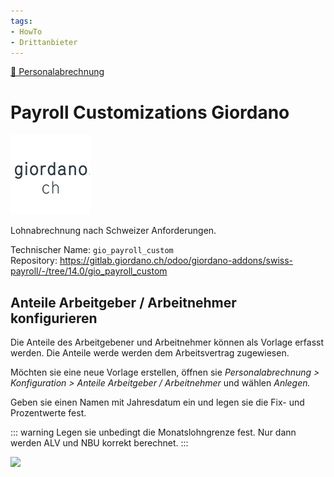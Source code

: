 ```yaml
---
tags:
- HowTo
- Drittanbieter
---
```

[🔗 Personalabrechnung](Personalabrechnung.md)
# Payroll Customizations Giordano
![](assets/odoo_icon_gioardano.png)

Lohnabrechnung nach Schweizer Anforderungen.

Technischer Name: `gio_payroll_custom`\
Repository: <https://gitlab.giordano.ch/odoo/giordano-addons/swiss-payroll/-/tree/14.0/gio_payroll_custom>

## Anteile Arbeitgeber / Arbeitnehmer konfigurieren

Die Anteile des Arbeitgebener und Arbeitnehmer können als Vorlage erfasst werden. Die Anteile werde werden dem Arbeitsvertrag zugewiesen.

Möchten sie eine neue Vorlage erstellen, öffnen sie *Personalabrechnung > Konfiguration > Anteile Arbeitgeber / Arbeitnehmer* und wählen *Anlegen.*

Geben sie einen Namen mit Jahresdatum ein und legen sie die Fix- und Prozentwerte fest.

::: warning
Legen sie unbedingt die Monatslohngrenze fest. Nur dann werden ALV und NBU korrekt berechnet.
:::

![](assets/Pesonalabrechnung%20Anteile%20Arbeitnehmer%20Arbeitgebener.png)